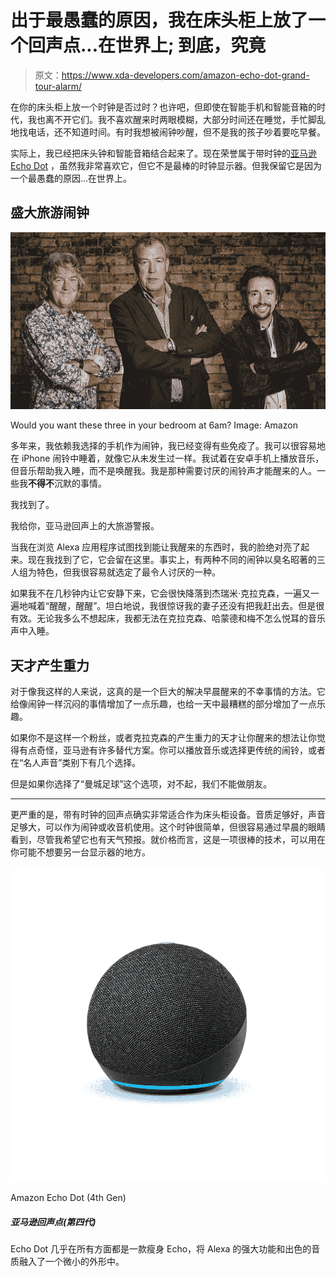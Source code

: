 # 出于最愚蠢的原因，我在床头柜上放了一个回声点...在世界上; 到底，究竟

> 原文：<https://www.xda-developers.com/amazon-echo-dot-grand-tour-alarm/>

在你的床头柜上放一个时钟是否过时？也许吧，但即使在智能手机和智能音箱的时代，我也离不开它们。我不喜欢醒来时两眼模糊，大部分时间还在睡觉，手忙脚乱地找电话，还不知道时间。有时我想被闹钟吵醒，但不是我的孩子吵着要吃早餐。

实际上，我已经把床头钟和智能音箱结合起来了。现在荣誉属于带时钟的[亚马逊 Echo Dot](https://www.xda-developers.com/amazon-echo-dot-4th-gen-review/) ，虽然我非常喜欢它，但它不是最棒的时钟显示器。但我保留它是因为一个最愚蠢的原因...在世界上。

## 盛大旅游闹钟

 <picture>![The Grand Tour](img/9666e3a0fb34ee7635ee42c67323d050.png)</picture> 

Would you want these three in your bedroom at 6am? Image: Amazon

多年来，我依赖我选择的手机作为闹钟，我已经变得有些免疫了。我可以很容易地在 iPhone 闹铃中睡着，就像它从未发生过一样。我试着在安卓手机上播放音乐，但音乐帮助我入睡，而不是唤醒我。我是那种需要讨厌的闹铃声才能醒来的人。一些我**不得不**沉默的事情。

我找到了。

我给你，亚马逊回声上的大旅游警报。

当我在浏览 Alexa 应用程序试图找到能让我醒来的东西时，我的脸绝对亮了起来。现在我找到了它，它会留在这里。事实上，有两种不同的闹钟以臭名昭著的三人组为特色，但我很容易就选定了最令人讨厌的一种。

如果我不在几秒钟内让它安静下来，它会很快降落到杰瑞米·克拉克森，一遍又一遍地喊着“醒醒，醒醒”。坦白地说，我很惊讶我的妻子还没有把我赶出去。但是很有效。无论我多么不想起床，我都无法在克拉克森、哈蒙德和梅不怎么悦耳的音乐声中入睡。

## 天才产生重力

对于像我这样的人来说，这真的是一个巨大的解决早晨醒来的不幸事情的方法。它给像闹钟一样沉闷的事情增加了一点乐趣，也给一天中最糟糕的部分增加了一点乐趣。

如果你不是这样一个粉丝，或者克拉克森的产生重力的天才让你醒来的想法让你觉得有点奇怪，亚马逊有许多替代方案。你可以播放音乐或选择更传统的闹铃，或者在“名人声音”类别下有几个选择。

但是如果你选择了“曼城足球”这个选项，对不起，我们不能做朋友。

* * *

更严重的是，带有时钟的回声点确实非常适合作为床头柜设备。音质足够好，声音足够大，可以作为闹钟或收音机使用。这个时钟很简单，但很容易通过早晨的眼睛看到，尽管我希望它也有天气预报。就价格而言，这是一项很棒的技术，可以用在你可能不想要另一台显示器的地方。

 <picture>![A new lowest price for Amazon's baby Echo, but don't be fooled. It packs a punch and is a must buy at this price. ](img/2b8241133c98c6e7c8be432444164157.png)</picture> 

Amazon Echo Dot (4th Gen)

##### 亚马逊回声点(第四代)

Echo Dot 几乎在所有方面都是一款瘦身 Echo，将 Alexa 的强大功能和出色的音质融入了一个微小的外形中。